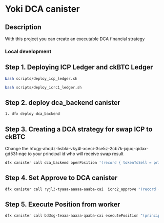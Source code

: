 # Yoki DCA canister

## Description

With this projcet you can create an executable DCA financial strategy

### Local development

## Step 1. Deploying ICP Ledger and ckBTC Ledger

```bash
bash scripts/deploy_icp_ledger.sh
```
```bash
bash scripts/deploy_icrc1_ledger.sh
```
## Step 2. deploy **dca_backend** canister
```bash
1. dfx deploy dca_backend
```

## Step 3. Creating a DCA strategy for swap ICP to ckBTC
Change the hfugy-ahqdz-5sbki-vky4l-xceci-3se5z-2cb7k-jxjuq-qidax-gd53f-nqe to your principal id who will receive swap result

```bash
dfx canister call dca_backend openPosition '(record { tokenToSell = principal "ryjl3-tyaaa-aaaaa-aaaba-cai"; tokenToBuy = principal "mxzaz-hqaaa-aaaar-qaada-cai"; beneficiary = principal "hfugy-ahqdz-5sbki-vky4l-xceci-3se5z-2cb7k-jxjuq-qidax-gd53f-nqe"; amountToSell = 30_000; frequency = variant {Daily} })'
```

## Step 4. Set Approve to DCA canister

```bash
dfx canister call ryjl3-tyaaa-aaaaa-aaaba-cai  icrc2_approve "(record { amount = 40_000; spender = record{owner = principal \"up2ak-nqaaa-aaaap-qccia-cai\";} })"
```

## Step 5. Execute Position from worker
```bash
dfx canister call bd3sg-teaaa-aaaaa-qaaba-cai executePosition "(principal \"ck7ps-dw2lz-7f2oo-lnkx3-mkndn-g2rva-6fxc7-ctsir-xi5vu-fuor3-fqe\", 0)"
```